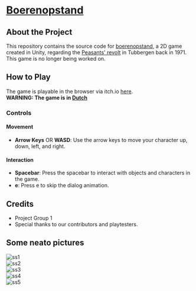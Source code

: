 # [Boerenopstand](https://boerenopstand.itch.io/boerenopstand)

## About the Project

This repository contains the source code for [boerenopstand](https://boerenopstand.itch.io/boerenopstand), a 2D game created in Unity, regarding the [Peasants' revolt](https://nl.wikipedia.org/wiki/Boerenopstand_(1971)) in Tubbergen back in 1971. This game is no longer being worked on.


## How to Play
The game is playable in the browser via itch.io [here](https://boerenopstand.itch.io/boerenopstand).  
**WARNING: The game is in [Dutch](https://en.wikipedia.org/wiki/Dutch_language)**

### Controls

#### Movement
- **Arrow Keys** OR **WASD**: Use the arrow keys to move your character up, down, left, and right.

#### Interaction
- **Spacebar**: Press the spacebar to interact with objects and characters in the game.
- **e**: Press e to skip the dialog animation.

## Credits
- Project Group 1
- Special thanks to our contributors and playtesters.


## Some neato pictures
![ss1](https://i.imgur.com/ez1ODpV.jpg)  
![ss2](https://i.imgur.com/56yWwX2.jpg)  
![ss3](https://imgur.com/q4dRbnK.jpg)  
![ss4](https://imgur.com/sfVLE9O.jpg)  
![ss5](https://imgur.com/z6jnYOz.png)  
